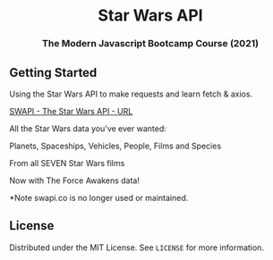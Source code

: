 <h1 align="center">Star Wars API</h1>

<h3 align="center">The Modern Javascript Bootcamp Course (2021)</h3>    

<!-- GETTING STARTED -->
## Getting Started
Using the Star Wars API to make requests and learn fetch & axios. 

[SWAPI - The Star Wars API - URL](https://swapi.dev/)

All the Star Wars data you've ever wanted:

Planets, Spaceships, Vehicles, People, Films and Species

From all SEVEN Star Wars films

Now with The Force Awakens data!

*Note
swapi.co is no longer used or maintained.

<!-- LICENSE -->
## License

Distributed under the MIT License. See `LICENSE` for more information.